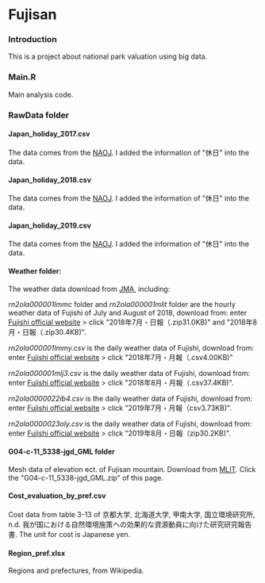 # Fujisan

### Introduction 

This is a project about national park valuation using big data. 

### Main.R 

Main analysis code. 

### RawData folder

#### Japan_holiday_2017.csv

The data comes from the [NAOJ](https://eco.mtk.nao.ac.jp/koyomi/yoko/2017/rekiyou171.html). 
I added the information of "休日" into the data. 

#### Japan_holiday_2018.csv

The data comes from the [NAOJ](https://eco.mtk.nao.ac.jp/koyomi/yoko/2018/rekiyou181.html). 
I added the information of "休日" into the data.

#### Japan_holiday_2019.csv

The data comes from the [NAOJ](https://eco.mtk.nao.ac.jp/koyomi/yoko/2019/rekiyou191.html). 
I added the information of "休日" into the data.

#### Weather folder: 

The weather data download from [JMA](https://www.data.jma.go.jp/cpdinfo/extreme/extreme_p.html), including: 

*rn2ola000001lmmc* folder and *rn2ola000001mlit* folder are the hourly weather data of Fujishi of July and August of 2018, download from: 
enter [Fujishi official website](https://www.city.fuji.shizuoka.jp/safety/c0306/rn2ola000001b1i9.html) > click "2018年7月・日報（.zip31.0KB)" and "2018年8月・日報（.zip30.4KB)". 

*rn2ola000001lmmy.csv* is the daily weather data of Fujishi, download from: 
enter [Fujishi official website](https://www.city.fuji.shizuoka.jp/safety/c0306/rn2ola000001b1i9.html) > click "2018年7月・月報（.csv4.00KB)"

*rn2ola000001mlj3.csv* is the daily weather data of Fujishi, download from: 
enter [Fujishi official website](https://www.city.fuji.shizuoka.jp/safety/c0306/rn2ola000001b1i9.html) > click "2018年8月・月報（.csv37.4KB)". 

*rn2ola0000022ib4.csv* is the daily weather data of Fujishi, download from: 
enter [Fujishi official website](https://www.city.fuji.shizuoka.jp/safety/c0306/rn2ola000001qm64.html) > click "2019年7月・月報（csv3.73KB)". 

*rn2ola0000023oly.csv* is the daily weather data of Fujishi, download from: 
enter [Fujishi official website](https://www.city.fuji.shizuoka.jp/safety/c0306/rn2ola000001qm64.html) > click "2019年8月・日報（zip30.2KB)". 

#### G04-c-11_5338-jgd_GML folder

Mesh data of elevation ect. of Fujisan mountain. 
Download from [MLIT](https://nlftp.mlit.go.jp/ksj/gml/datalist/KsjTmplt-G04-c.html). 
Click the "G04-c-11_5338-jgd_GML.zip" of this page. 

#### Cost_evaluation_by_pref.csv

Cost data from table 3-13 of 京都大学, 北海道大学, 甲南大学, 国立環境研究所, n.d. 我が国における自然環境施策への効果的な資源動員に向けた研究研究報告書.
The unit for cost is Japanese yen. 

#### Region_pref.xlsx

Regions and prefectures, from Wikipedia. 
